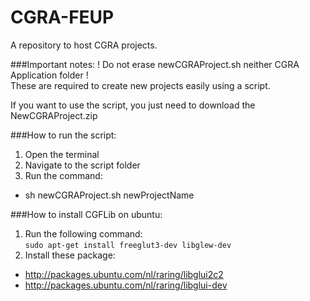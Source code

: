 CGRA-FEUP
=========

A repository to host CGRA projects.

###Important notes:
! Do not erase newCGRAProject.sh neither CGRA Application folder !  
These are required to create new projects easily using a script.

If you want to use the script, you just need to download the NewCGRAProject.zip

###How to run the script:
1. Open the terminal
2. Navigate to the script folder
3. Run the command:
  - sh newCGRAProject.sh newProjectName

###How to install CGFLib on ubuntu:
1. Run the following command:  
````sudo apt-get install freeglut3-dev libglew-dev````
2. Install these package:
  - http://packages.ubuntu.com/nl/raring/libglui2c2
  - http://packages.ubuntu.com/nl/raring/libglui-dev
